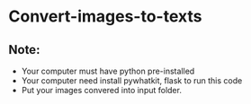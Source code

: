 # Convert-images-to-texts

## Note:
- Your computer must have python pre-installed
- Your computer need install pywhatkit, flask to run this code
- Put your images convered into input folder.
